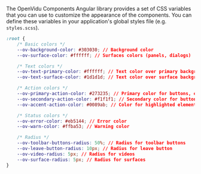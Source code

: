 The OpenVidu Components Angular library provides a set of CSS variables that you can use to customize the appearance of the components. You can define these variables in your application's global styles file (e.g. `styles.scss`).

```css
:root {
	/* Basic colors */
	--ov-background-color: #303030; // Background color
	--ov-surface-color: #ffffff; // Surfaces colors (panels, dialogs)

	/* Text colors */
	--ov-text-primary-color: #ffffff; // Text color over primary background
	--ov-text-surface-color: #1d1d1d; // Text color over surface background

	/* Action colors */
	--ov-primary-action-color: #273235; // Primary color for buttons, etc.
	--ov-secondary-action-color: #f1f1f1; // Secondary color for buttons, etc.
	--ov-accent-action-color: #0089ab; // Color for highlighted elements

	/* Status colors */
	--ov-error-color: #eb5144; // Error color
	--ov-warn-color: #ffba53; // Warning color

	/* Radius */
	--ov-toolbar-buttons-radius: 50%; // Radius for toolbar buttons
	--ov-leave-button-radius: 10px; // Radius for leave button
	--ov-video-radius: 5px; // Radius for videos
	--ov-surface-radius: 5px; // Radius for surfaces
}
```
